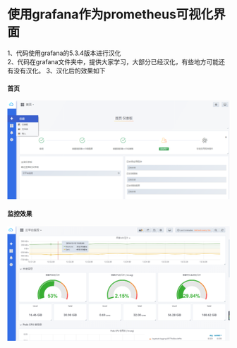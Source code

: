 # 使用grafana作为prometheus可视化界面
1、代码使用grafana的5.3.4版本进行汉化<br />
2、代码在grafana文件夹中，提供大家学习，大部分已经汉化，有些地方可能还有没有汉化。
3、汉化后的效果如下<br />
#### 首页
![Image text](https://raw.githubusercontent.com/BYoungDream/learning/master/img-folder/grafanaview.png)

#### 监控效果
![Image text](https://raw.githubusercontent.com/BYoungDream/learning/master/img-folder/grafanavv.png)
